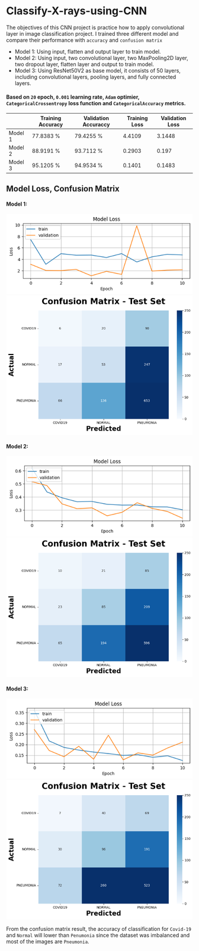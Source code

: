 # Classify-X-rays-using-CNN

The objectives of this CNN project is practice how to apply convolutional layer in image classification project. I trained three different model and compare their performance with `accuracy` and `confusion matrix` </br>
* Model 1: Using input, flatten and output layer to train model.
* Model 2: Using input, two convolutional layer, two MaxPooling2D layer, two dropout layer, flatten layer and output to train model.
* Model 3: Using ResNet50V2 as base model, it consists of 50 layers, including convolutional layers, pooling layers, and fully connected layers.

#### Based on `20` epoch, `0.001` learning rate, `Adam` optimier, `CategoricalCrossentropy` loss function and `CategoricalAccuracy` metrics.

|         | Training Accuracy | Validation Accuraccy |  Training Loss  |  Validation Loss  |
|---------|-------------------|----------------------|-----------------|-------------------|
| Model 1 |      77.8383 %    |     79.4255 %        |      4.4109     |     3.1448        |
| Model 2 |      88.9191 %    |     93.7112 %        |      0.2903     |     0.197         |
| Model 3 |      95.1205 %    |     94.9534 %        |      0.1401     |     0.1483        |

## Model Loss, Confusion Matrix

#### Model 1:
![](\images\model_1_loss.png) </br>
![](\images\model_1.png) </br>

#### Model 2:
![](\images\model_2_loss.png) </br>
![](\images\model_2.png) </br>

#### Model 3:
![](\images\model_3_loss.png) </br>
![](\images\model_3.png) </br>

From the confusion matrix result, the accuracy of classification for `Covid-19` and `Normal` will lower than `Penumonia` since the dataset was imbalanced and most of the images are `Pneumonia`. 







